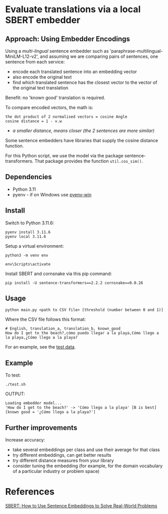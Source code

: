 # Evaluate translations via a local SBERT embedder

## Approach: Using Embedder Encodings

Using a *multi-lingual* sentence embedder such as 'paraphrase-multilingual-MiniLM-L12-v2', and assuming we are comparing pairs of sentences, one sentence from each service:

- encode each translated sentence into an embedding vector
- also encode the original text
- find which translated sentence has the closest vector to the vector of the original text translation

Benefit: no 'known good' translation is required.

To compare encoded vectors, the math is:

    the dot product of 2 normalised vectors = cosine Angle
    cosine distance = 1 - v.w
    
- *a smaller distance, means closer (the 2 sentences are more similar)*

Some sentence embedders have libraries that supply the cosine distance function.

For this Python script, we use the model via the package sentence-transformers. That package provides the function `util.cos_sim()`.

## Dependencies

- Python 3.11
- pyenv - if on Windows use [pyenv-win](https://github.com/pyenv-win/pyenv-win)

## Install

Switch to Python 3.11.6:

```
pyenv install 3.11.6
pyenv local 3.11.6
```

Setup a virtual environment:

```
python3 -m venv env

env\Scripts\activate
```

Install SBERT and cornsnake via this pip command:

```
pip install -U sentence-transformers==2.2.2 cornsnake==0.0.26
```

## Usage

```
python main.py <path to CSV file> [threshold (number between 0 and 1)]
```

Where the CSV file follows this format:

```
# English, translation_a, translation_b, known_good
How do I get to the beach?,cómo puedo llegar a la playa,Cómo llego a la playa,¿Cómo llego a la playa?
```

For an example, see the [test data](../../test-resources/english-to-spanish.csv).

## Example

To test:

```
./test.sh
```

OUTPUT:

```
Loading embedder model...
'How do I get to the beach?' -> 'Cómo llego a la playa' [B is best] [known good = '¿Cómo llego a la playa?']
```

## Further improvements

Increase accuracy:

- take several embeddings per class and use their average for that class
- try different embeddings, can get better results
- try different distance measures from your library
- consider tuning the embedding (for example, for the domain vocabulary of a particular industry or problem space)

# References

[SBERT: How to Use Sentence Embeddings to Solve Real-World Problems](https://anirbansen2709.medium.com/sbert-how-to-use-sentence-embeddings-to-solve-real-world-problems-f950aa300c72)
